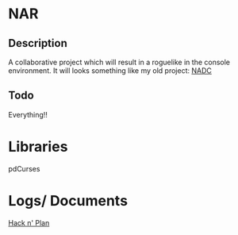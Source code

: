 # NAR
## Description
A collaborative project which will result in a roguelike in the console environment. It will looks something like my old project: [NADC](https://github.com/Glaze96/NADC)

## Todo
Everything!!

# Libraries
pdCurses

# Logs/ Documents
[Hack n' Plan](https://app.hacknplan.com/p/19973/board?categoryId=1&milestoneId=35767)
